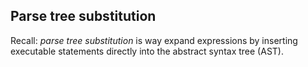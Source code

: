 

## Parse tree substitution 

Recall: _parse tree substitution_ is way expand expressions by inserting
executable statements directly into the abstract syntax tree (AST).

